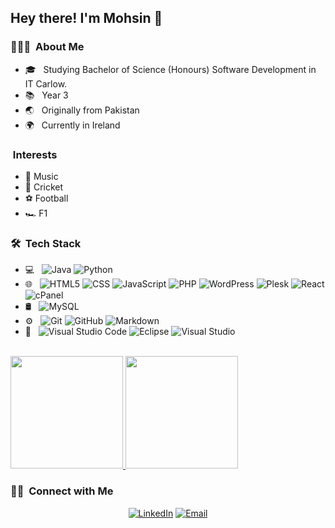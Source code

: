 <h2> Hey there! I'm Mohsin 👋</h2>

<h3> 👨🏻‍💻 &nbsp;About Me </h3>

- 🎓 &nbsp; Studying Bachelor of Science (Honours) Software Development in IT Carlow.
- 📚 &nbsp; Year 3
- 🌏 &nbsp; Originally from Pakistan
- 🌍 &nbsp; Currently in Ireland

<h3> &nbsp;Interests</h3>

- 🎵 Music
- 🏏 Cricket
- ⚽ Football
- 🏎️ F1

<h3> 🛠 &nbsp;Tech Stack</h3>

- 💻 &nbsp;
  ![Java](https://img.shields.io/badge/-Java-333333?style=flat&logo=Java&logoColor=007396)
  ![Python](https://img.shields.io/badge/-Python-333333?style=flat&logo=python)
- 🌐 &nbsp;
  ![HTML5](https://img.shields.io/badge/-HTML5-333333?style=flat&logo=HTML5)
  ![CSS](https://img.shields.io/badge/-CSS-333333?style=flat&logo=CSS3&logoColor=1572B6)
  ![JavaScript](https://img.shields.io/badge/-JavaScript-333333?style=flat&logo=javascript)
  ![PHP](https://img.shields.io/badge/-PHP-333333?style=flat&logo=php)
  ![WordPress](https://img.shields.io/badge/-WordPress-333333?style=flat&logo=wordpress)
  ![Plesk](https://img.shields.io/badge/-Plesk-333333?style=flat&logo=plesk)
  ![React](https://img.shields.io/badge/-React-333333?style=flat&logo=react)
  ![cPanel](https://img.shields.io/badge/-cPanel-333333?style=flat&logo=cPanel)
- 🛢 &nbsp;
   ![MySQL](https://img.shields.io/badge/-MySQL-333333?style=flat&logo=mysql)
- ⚙️ &nbsp;
  ![Git](https://img.shields.io/badge/-Git-333333?style=flat&logo=git)
  ![GitHub](https://img.shields.io/badge/-GitHub-333333?style=flat&logo=github)
  ![Markdown](https://img.shields.io/badge/-Markdown-333333?style=flat&logo=markdown)
- 🔧 &nbsp;
  ![Visual Studio Code](https://img.shields.io/badge/-Visual%20Studio%20Code-333333?style=flat&logo=visual-studio-code&logoColor=007ACC)
  ![Eclipse](https://img.shields.io/badge/-Eclipse-333333?style=flat&logo=eclipse-ide&logoColor=2C2255)
  ![Visual Studio](https://img.shields.io/badge/-Visual%20Studio-333333?style=flat&logo=visualstudio)
<br/>

<a href="https://github.com/Mohsin272">
  <img height="180em" src="https://github-readme-stats.vercel.app/api?username=Mohsin272&theme=dark&show_icons=true" />
  <img height="180em" src="https://ionicabizau.github.io/github-profile-languages/api.html?Mohsin2" />
</a>

<br/>

<h3> 🤝🏻 &nbsp;Connect with Me </h3>

<p align="center">
<a href="https://www.linkedin.com/in/mohsintahir0207/"><img alt="LinkedIn" src="https://img.shields.io/badge/LinkedIn-Mohsin%20Tahir-blue?style=flat-square&logo=linkedin"></a>
<a href="mailto:mohsintahir999@gmail.com"><img alt="Email" src="https://img.shields.io/badge/Email-mohsintahir999@gmail.com-blue?style=flat-square&logo=gmail"></a>
</p>
